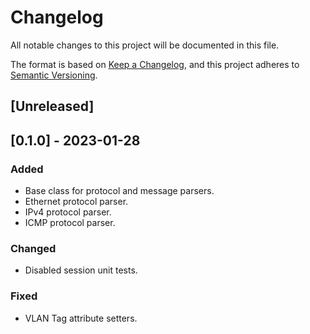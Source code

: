 # Changelog

All notable changes to this project will be documented in this file.

The format is based on [Keep a Changelog](https://keepachangelog.com/en/1.0.0/),
and this project adheres to [Semantic Versioning](https://semver.org/spec/v2.0.0.html).

## [Unreleased]

## [0.1.0] - 2023-01-28

### Added

- Base class for protocol and message parsers.
- Ethernet protocol parser.
- IPv4 protocol parser.
- ICMP protocol parser.

### Changed

- Disabled session unit tests.

### Fixed

- VLAN Tag attribute setters.
